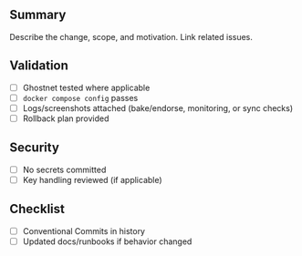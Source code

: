 ## Summary

Describe the change, scope, and motivation. Link related issues.

## Validation

- [ ] Ghostnet tested where applicable
- [ ] `docker compose config` passes
- [ ] Logs/screenshots attached (bake/endorse, monitoring, or sync checks)
- [ ] Rollback plan provided

## Security

- [ ] No secrets committed
- [ ] Key handling reviewed (if applicable)

## Checklist

- [ ] Conventional Commits in history
- [ ] Updated docs/runbooks if behavior changed
